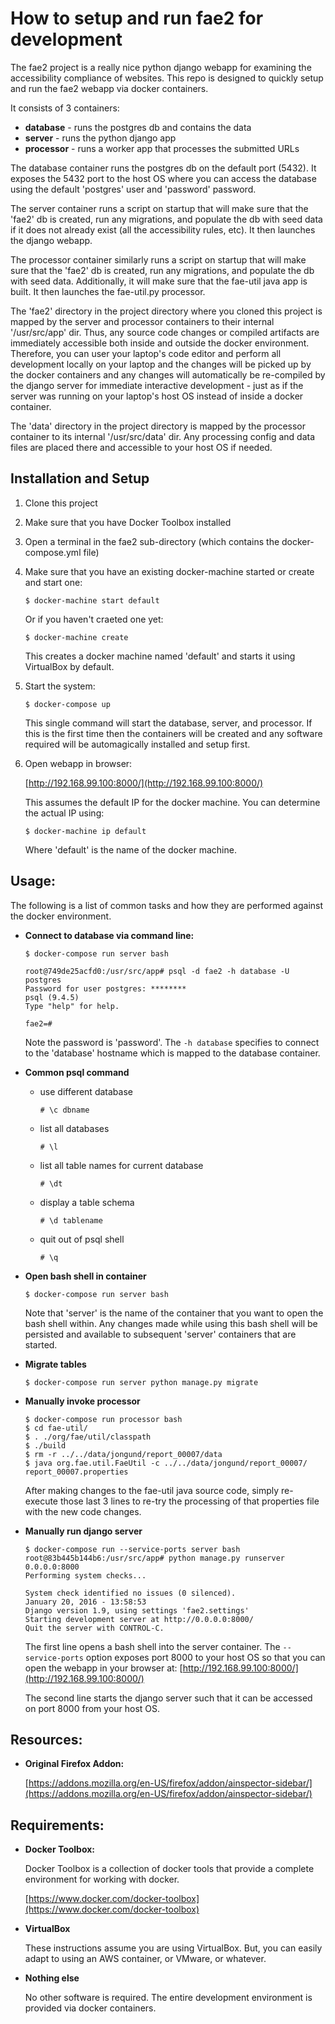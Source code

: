 # How to setup and run fae2 for development

The fae2 project is a really nice python django webapp for examining the accessibility compliance of websites.  This repo is designed to quickly setup and run the fae2 webapp via docker containers.

It consists of 3 containers:

+ **database** - runs the postgres db and contains the data
+ **server** - runs the python django app
+ **processor** - runs a worker app that processes the submitted URLs

The database container runs the postgres db on the default port (5432).  It exposes the 5432 port to the host OS where you can access the database using the default 'postgres' user and 'password' password.

The server container runs a script on startup that will make sure that the 'fae2' db is created, run any migrations, and populate the db with seed data if it does not already exist (all the accessibility rules, etc).  It then launches the django webapp.

The processor container similarly runs a script on startup that will make sure that the 'fae2' db is created, run any migrations, and populate the db with seed data.  Additionally, it will make sure that the fae-util java app is built.  It then launches the fae-util.py processor.

The 'fae2' directory in the project directory where you cloned this project is mapped by the server and processor containers to their internal '/usr/src/app' dir.  Thus, any source code changes or compiled artifacts are immediately accessible both inside and outside the docker environment.  Therefore, you can user your laptop's code editor and perform all development locally on your laptop and the changes will be picked up by the docker containers and any changes will automatically be re-compiled by the django server for immediate interactive development - just as if the server was running on your laptop's host OS instead of inside a docker container.

The 'data' directory in the project directory is mapped by the processor container to its internal '/usr/src/data' dir.  Any processing config and data files are placed there and accessible to your host OS if needed.

## Installation and Setup

1. Clone this project
2. Make sure that you have Docker Toolbox installed
3. Open a terminal in the fae2 sub-directory (which contains the docker-compose.yml file)
4. Make sure that you have an existing docker-machine started or create and start one:

	```
	$ docker-machine start default
	```
	
	Or if you haven't craeted one yet:
	
	```
	$ docker-machine create
	```
	
	This creates a docker machine named 'default' and starts it using VirtualBox by default.

5. Start the system:

	```
	$ docker-compose up
	```
	
	This single command will start the database, server, and processor.  If this is the first time then the containers will be created and any software required will be automagically installed and setup first.
	
6. Open webapp in browser:

	[http://192.168.99.100:8000/](http://192.168.99.100:8000/)
	
	This assumes the default IP for the docker machine.  You can determine the actual IP using:
	
	```
	$ docker-machine ip default
	```
	
	Where 'default' is the name of the docker machine.


## Usage:

The following is a list of common tasks and how they are performed against the docker environment.

+ **Connect to database via command line:**

	```
	$ docker-compose run server bash
	
	root@749de25acfd0:/usr/src/app# psql -d fae2 -h database -U postgres
	Password for user postgres: ********
	psql (9.4.5)
	Type "help" for help.

	fae2=# 
	```
	
	Note the password is 'password'.  The `-h database` specifies to connect to the 'database' hostname which is mapped to the database container.

+ **Common psql command**
	+ use different database
	
		```
		# \c dbname
		```

	+ list all databases

		```
		# \l
		```
		
	+ list all table names for current database

		```
		# \dt
		```

	+ display a table schema

		```
		# \d tablename
		```

	+ quit out of psql shell

		```
		# \q
		```

+ **Open bash shell in container**

	```
	$ docker-compose run server bash
	```
	
	Note that 'server' is the name of the container that you want to open the bash shell within.  Any changes made while using this bash shell will be persisted and available to subsequent 'server' containers that are started.

+ **Migrate tables**

	```
	$ docker-compose run server python manage.py migrate
	```

+ **Manually invoke processor**

	```
	$ docker-compose run processor bash
	$ cd fae-util/
	$ . ./org/fae/util/classpath
	$ ./build
	$ rm -r ../../data/jongund/report_00007/data
	$ java org.fae.util.FaeUtil -c ../../data/jongund/report_00007/	report_00007.properties
	```

	After making changes to the fae-util java source code, simply re-execute those last 3 lines to re-try the processing of that properties file with the new code changes.

+ **Manually run django server**

	```
	$ docker-compose run --service-ports server bash
	root@83b445b144b6:/usr/src/app# python manage.py runserver 0.0.0.0:8000
	Performing system checks...
	
	System check identified no issues (0 silenced).
	January 20, 2016 - 13:58:53
	Django version 1.9, using settings 'fae2.settings'
	Starting development server at http://0.0.0.0:8000/
	Quit the server with CONTROL-C.
	```
	
	The first line opens a bash shell into the server container. The `--service-ports` option exposes port 8000 to your host OS so that you can open the webapp in your browser at: [http://192.168.99.100:8000/](http://192.168.99.100:8000/)
	
	The second line starts the django server such that it can be accessed on port 8000 from your host OS.


## Resources:

+ **Original Firefox Addon:**

	[https://addons.mozilla.org/en-US/firefox/addon/ainspector-sidebar/](https://addons.mozilla.org/en-US/firefox/addon/ainspector-sidebar/)


## Requirements:

+ **Docker Toolbox:**

	Docker Toolbox is a collection of docker tools that provide a complete environment for working with docker.
	
	[https://www.docker.com/docker-toolbox](https://www.docker.com/docker-toolbox)

+ **VirtualBox**

	These instructions assume you are using VirtualBox.  But, you can easily adapt to using an AWS container, or VMware, or whatever.

+ **Nothing else**

	No other software is required.  The entire development environment is provided via docker containers.